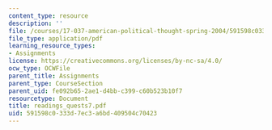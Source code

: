 ```yaml
---
content_type: resource
description: ''
file: /courses/17-037-american-political-thought-spring-2004/591598c0333d7ec3a6bd409504c70423_readings_quests7.pdf
file_type: application/pdf
learning_resource_types:
- Assignments
license: https://creativecommons.org/licenses/by-nc-sa/4.0/
ocw_type: OCWFile
parent_title: Assignments
parent_type: CourseSection
parent_uid: fe092b65-2ae1-d4bb-c399-c60b523b10f7
resourcetype: Document
title: readings_quests7.pdf
uid: 591598c0-333d-7ec3-a6bd-409504c70423
---
```

